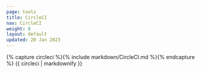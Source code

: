 ```yaml
---
page: tools
title: CircleCI
nav: CircleCI
weight: 8
layout: default
updated: 20 Jan 2023
---
```


<div class="docs-section">
	{% capture circleci %}{% include markdown/CircleCI.md %}{% endcapture %}
	{{ circleci | markdownify }}
</div>
